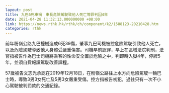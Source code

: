 ```yaml
---
layout: post
title: 九巴6死車禍　車長危險駕駛致他人死亡等罪判囚4年
date: 2021-04-28 11:32:13.000000000 +08:00
link: https://news.rthk.hk/rthk/ch/component/k2/1588123-20210428.htm
categories: rthk
---
```


前年粉嶺公路九巴撞樹造成6死39傷，肇事九巴司機被控危險駕駛引致他人死亡，以及危險駕駛導致他人身體受嚴重傷害。司機早前認罪，早上在區域法院判刑，法官指被告作為巴士司機將乘客的性命安全置於危險之中，判即時入獄4年，停牌5年，並須自費報讀駕駛改善課程。

57歲被告文志光承認在2019年12月18日，在粉嶺公路往上水方向危險駕駛一輛巴士時，導致3男3女死亡及5男3女嚴重受傷。控方指被告初犯，過往只有一次不小心駕駛被判罰款的交通紀錄。
